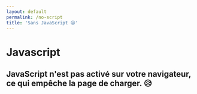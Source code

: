 ```yaml
---
layout: default
permalink: /no-script
title: 'Sans JavaScript 😔'
---
```


# Javascript 
## JavaScript n'est pas activé sur votre navigateur, ce qui empêche la page de charger. 😥